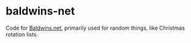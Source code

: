 # baldwins-net

Code for [Baldwins.net](https://baldwins.net), primarily used for random things, like Christmas rotation lists.
